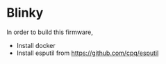 # Blinky

In order to build this firmware,

- Install docker
- Install esputil from https://github.com/cpq/esputil
